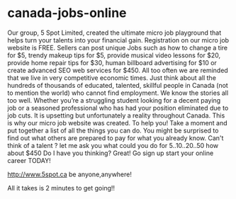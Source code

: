 canada-jobs-online
==================

Our group, 5 Spot Limited, created the ultimate micro job playground that helps turn your talents into your financial gain. Registration on our micro job website is FREE. Sellers can post unique Jobs such as how to change a tire for $5, trendy makeup tips for $5, provide musical video lessons for $20, provide home repair tips for $30, human billboard advertising for $10 or create advanced SEO web services for $450.
All too often we are reminded that we live in very competitive economic times. Just think about all the hundreds of thousands of educated, talented, skillful people in Canada (not to mention the world) who cannot find employment. We know the stories all too well. Whether you’re a struggling student looking for a decent paying job or a seasoned professional who has had your position eliminated due to job cuts. It is upsetting but unfortunately a reality throughout Canada. 
This is why our micro job website was created. To help you!
Take a moment and put together a list of all the things you can do.
You might be surprised to find out what others are prepared to pay for what you already know.
Can't think of a talent ? let me ask you what could you do for $5..$10..$20..$50 how about $450
Do I have you thinking? Great!
Go sign up start your online career TODAY! 

http://www.5spot.ca
be anyone,anywhere!

All it takes is 2 minutes to get going!!

